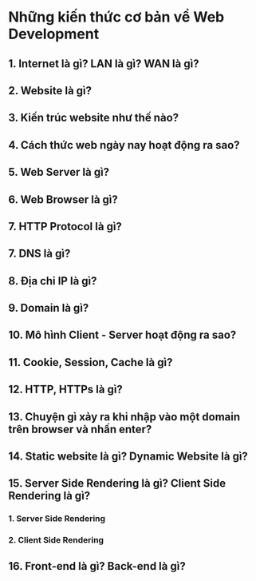 # Những kiến thức cơ bản về Web Development

## 1. Internet là gì? LAN là gì? WAN là gì?

## 2. Website là gì?

## 3. Kiến trúc website như thế nào?

## 4. Cách thức web ngày nay hoạt động ra sao?

## 5. Web Server là gì?

## 6. Web Browser là gì?

## 7. HTTP Protocol là gì?

## 7. DNS là gì?

## 8. Địa chỉ IP là gì?

## 9. Domain là gì?

## 10. Mô hình Client - Server hoạt động ra sao?

## 11. Cookie, Session, Cache là gì?

## 12. HTTP, HTTPs là gì?

## 13. Chuyện gì xảy ra khi nhập vào một domain trên browser và nhấn enter?

## 14. Static website là gì? Dynamic Website là gì?

## 15. Server Side Rendering là gì? Client Side Rendering là gì?

### 1. Server Side Rendering

### 2. Client Side Rendering

## 16. Front-end là gì? Back-end là gì?
